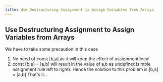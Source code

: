 ```yaml
---
title: Use Destructuring Assignment to Assign Variables from Arrays
---
```

## Use Destructuring Assignment to Assign Variables from Arrays


<!-- The article goes here, in GitHub-flavored Markdown. Feel free to add YouTube videos, images, and CodePen/JSBin embeds  -->

We have to take some precaution in this case
1. No need of const [b,a] as it will keep the effect of assignment local.
2. const [b,a] = [a,b] will result in the value of a,b as undefined(simple assignment rule left to right).
Hence the solution to this problem is 
[b,a] = [a,b]
That's it...

